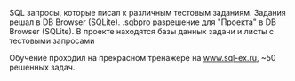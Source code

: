 SQL запросы, которые писал к различным тестовым заданиям.
Задания решал в DB Browser (SQLite). 
.sqbpro разрешение для "Проекта" в  DB Browser (SQLite). В проекте находятся базы данных задачи и листы с тестовыми запросами

Обучение проходил на прекрасном тренажере на www.sql-ex.ru, ~50 решенных задач.
